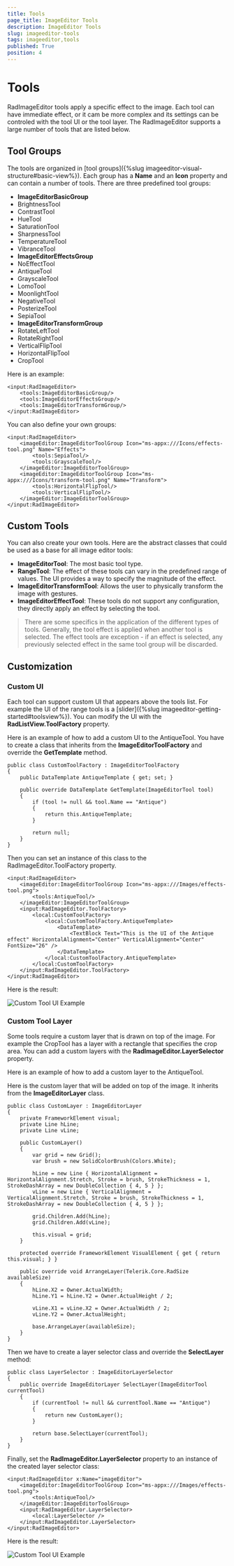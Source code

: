```yaml
---
title: Tools
page_title: ImageEditor Tools
description: ImageEditor Tools
slug: imageeditor-tools
tags: imageeditor,tools
published: True
position: 4
---
```


# Tools

RadImageEditor tools apply a specific effect to the image. Each tool can have immediate effect, or it cam be more complex and its settings can be controled with the tool UI or the tool layer. The RadImageEditor supports a large number of tools that are listed below.

## Tool Groups

The tools are organized in [tool groups]({%slug imageeditor-visual-structure#basic-view%}). Each group has a **Name** and an **Icon** property and can contain a number of tools. There are three predefined tool groups:

- **ImageEditorBasicGroup**
 - BrightnessTool
 - ContrastTool
 - HueTool
 - SaturationTool
 - SharpnessTool
 - TemperatureTool
 - VibranceTool
- **ImageEditorEffectsGroup**
 - NoEffectTool
 - AntiqueTool
 - GrayscaleTool
 - LomoTool
 - MoonlightTool
 - NegativeTool
 - PosterizeTool
 - SepiaTool
- **ImageEditorTransformGroup**
 - RotateLeftTool
 - RotateRightTool
 - VerticalFlipTool
 - HorizontalFlipTool
 - CropTool

Here is an example: 

	<input:RadImageEditor>
	    <tools:ImageEditorBasicGroup/>
	    <tools:ImageEditorEffectsGroup/>
	    <tools:ImageEditorTransformGroup/>
	</input:RadImageEditor>

You can also define your own groups:

	<input:RadImageEditor>
	    <imageEditor:ImageEditorToolGroup Icon="ms-appx:///Icons/effects-tool.png" Name="Effects">
	        <tools:SepiaTool/>
	        <tools:GrayscaleTool/> 
	    </imageEditor:ImageEditorToolGroup>
	    <imageEditor:ImageEditorToolGroup Icon="ms-appx:///Icons/transform-tool.png" Name="Transform">
	        <tools:HorizontalFlipTool/>
	        <tools:VerticalFlipTool/>
	    </imageEditor:ImageEditorToolGroup>
	</input:RadImageEditor>

## Custom Tools

You can also create your own tools. Here are the abstract classes that could be used as a base for all image editor tools:

* **ImageEditorTool**: The most basic tool type.
* **RangeTool**: The effect of these tools can vary in the predefined range of values. The UI provides a way to specify the magnitude of the effect.
* **ImageEditorTransformTool**: Allows the user to physically transform the image with gestures.
* **ImageEditorEffectTool**: These tools do not support any configuration, they directly apply an effect by selecting the tool.

> There are some specifics in the application of the different types of tools. Generally, the tool effect is applied when another tool is selected. The effect tools are exception - if an effect is selected, any previously selected effect in the same tool group will be discarded.

## Customization

### Custom UI

Each tool can support custom UI that appears above the tools list. For example the UI of the range tools is a [slider]({%slug imageeditor-getting-started#toolsview%}). You can modify the UI with the **RadListView.ToolFactory** property.

Here is an example of how to add a custom UI to the AntiqueTool. You have to create a class that inherits from the **ImageEditorToolFactory** and override the **GetTemplate** method.

	public class CustomToolFactory : ImageEditorToolFactory
	{
	    public DataTemplate AntiqueTemplate { get; set; }
	
	    public override DataTemplate GetTemplate(ImageEditorTool tool)
	    {
	        if (tool != null && tool.Name == "Antique")
	        {
	            return this.AntiqueTemplate;
	        }
	
	        return null;
	    }
	}

Then you can set an instance of this class to the RadImageEditor.ToolFactory property.

	<input:RadImageEditor>
		<imageEditor:ImageEditorToolGroup Icon="ms-appx:///Images/effects-tool.png">
		    <tools:AntiqueTool/>
		</imageEditor:ImageEditorToolGroup>
		<input:RadImageEditor.ToolFactory>
		    <local:CustomToolFactory>
		        <local:CustomToolFactory.AntiqueTemplate>
		            <DataTemplate>
		                <TextBlock Text="This is the UI of the Antique effect" HorizontalAlignment="Center" VerticalAlignment="Center" FontSize="26" />
		            </DataTemplate>
		        </local:CustomToolFactory.AntiqueTemplate>
		    </local:CustomToolFactory>
		</input:RadImageEditor.ToolFactory>
	</input:RadImageEditor>

Here is the result:

![Custom Tool UI Example](images/imageeditor-custom-tool-ui.png)

### Custom Tool Layer

Some tools require a custom layer that is drawn on top of the image. For example the CropTool has a layer with a rectangle that specifies the crop area. You can add a custom layers with the **RadImageEditor.LayerSelector** property.

Here is an example of how to add a custom layer to the AntiqueTool.

Here is the custom layer that will be added on top of the image. It inherits from the **ImageEditorLayer** class.

	public class CustomLayer : ImageEditorLayer
	{
	    private FrameworkElement visual;
	    private Line hLine;
	    private Line vLine;
	
	    public CustomLayer()
	    {
	        var grid = new Grid();
	        var brush = new SolidColorBrush(Colors.White);
	
	        hLine = new Line { HorizontalAlignment = HorizontalAlignment.Stretch, Stroke = brush, StrokeThickness = 1, StrokeDashArray = new DoubleCollection { 4, 5 } };
	        vLine = new Line { VerticalAlignment = VerticalAlignment.Stretch, Stroke = brush, StrokeThickness = 1, StrokeDashArray = new DoubleCollection { 4, 5 } };
	
	        grid.Children.Add(hLine);
	        grid.Children.Add(vLine);
	
	        this.visual = grid;
	    }
	
	    protected override FrameworkElement VisualElement { get { return this.visual; } }
	
	    public override void ArrangeLayer(Telerik.Core.RadSize availableSize)
	    {
	        hLine.X2 = Owner.ActualWidth;
	        hLine.Y1 = hLine.Y2 = Owner.ActualHeight / 2;
	
	        vLine.X1 = vLine.X2 = Owner.ActualWidth / 2;
	        vLine.Y2 = Owner.ActualHeight;
	
	        base.ArrangeLayer(availableSize);
	    }	
	}


Then we have to create a layer selector class and override the **SelectLayer** method:

	public class LayerSelector : ImageEditorLayerSelector
	{
	    public override ImageEditorLayer SelectLayer(ImageEditorTool currentTool)
	    {
	        if (currentTool != null && currentTool.Name == "Antique")
	        {
	            return new CustomLayer();
	        }
	
	        return base.SelectLayer(currentTool);
	    }
	}

Finally, set the **RadImageEditor.LayerSelector** property to an instance of the created layer selector class:

	<input:RadImageEditor x:Name="imageEditor">
	    <imageEditor:ImageEditorToolGroup Icon="ms-appx:///Images/effects-tool.png">
	        <tools:AntiqueTool/>
	    </imageEditor:ImageEditorToolGroup>
	    <input:RadImageEditor.LayerSelector>
	        <local:LayerSelector />
	    </input:RadImageEditor.LayerSelector>
	</input:RadImageEditor>

Here is the result:

![Custom Tool UI Example](images/imageeditor-custom-tool-layer.png)